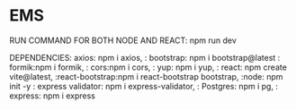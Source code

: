 # EMS

RUN COMMAND FOR BOTH NODE AND REACT: npm run dev

DEPENDENCIES: axios: npm i axios,
: bootstrap: npm i bootstrap@latest
: formik:npm i formik,
:   cors:npm i cors,
: yup: npm i yup,
: react: npm create vite@latest,
:react-bootstrap:npm i react-bootstrap bootstrap,
:node: npm init -y
: express validator: npm i express-validator,
: Postgres: npm i pg,
: express: npm i express
